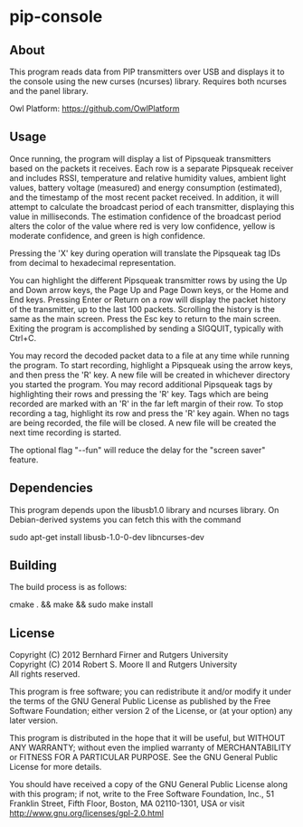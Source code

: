 pip-console
===========

About
-----
  This program reads data from PIP transmitters over USB and displays it to
  the console using the new curses (ncurses) library.  Requires both ncurses
  and the panel library.

  Owl Platform: <https://github.com/OwlPlatform>

Usage
-----
  Once running, the program will display a list of Pipsqueak transmitters based
  on the packets it receives.  Each row is a separate Pipsqueak receiver and
  includes RSSI, temperature and relative humidity values, ambient light
  values, battery voltage (measured) and energy consumption (estimated), and
  the timestamp of the most recent packet received.  In addition, it will
  attempt to calculate the broadcast period of each transmitter, displaying
  this value in milliseconds.  The estimation confidence of the broadcast
  period alters the color of the value where red is very low confidence, yellow
  is moderate confidence, and green is high confidence.

  Pressing the 'X' key during operation will translate the Pipsqueak tag IDs
  from decimal to hexadecimal representation.

  You can highlight the different Pipsqueak transmitter rows by using the Up
  and Down arrow keys, the Page Up and Page Down keys, or the Home and End
  keys. Pressing Enter or Return on a row will display the packet history of
  the transmitter, up to the last 100 packets.  Scrolling the history is the
  same as the main screen.  Press the Esc key to return to the main screen.
  Exiting the program is accomplished by sending a SIGQUIT, typically with
  Ctrl+C.

  You may record the decoded packet data to a file at any time while running
  the program.  To start recording, highlight a Pipsqueak using the arrow keys,
  and then press the 'R' key.  A new file will be created in whichever
  directory you started the program.  You may record additional Pipsqueak tags
  by highlighting their rows and pressing the 'R' key. Tags which are being
  recorded are marked with an 'R' in the far left margin of their row.  To stop
  recording a tag, highlight its row and press the 'R' key again.  When no tags
  are being recorded, the file will be closed.  A new file will be created the
  next time recording is started.

  The optional flag "--fun" will reduce the delay for the "screen saver"
  feature.

Dependencies
------------
  This program depends upon the libusb1.0 library and ncurses library. On
  Debian-derived systems you can fetch this with the command

  sudo apt-get install libusb-1.0-0-dev libncurses-dev

Building
--------
  The build process is as follows:

  cmake . && make && sudo make install

License
-------
 Copyright (C) 2012 Bernhard Firner and Rutgers University  
 Copyright (C) 2014 Robert S. Moore II and Rutgers University  
 All rights reserved.
 
 This program is free software; you can redistribute it and/or
 modify it under the terms of the GNU General Public License
 as published by the Free Software Foundation; either version 2
 of the License, or (at your option) any later version.
 
 This program is distributed in the hope that it will be useful,
 but WITHOUT ANY WARRANTY; without even the implied warranty of
 MERCHANTABILITY or FITNESS FOR A PARTICULAR PURPOSE.  See the
 GNU General Public License for more details.

 You should have received a copy of the GNU General Public License
 along with this program; if not, write to the Free Software
 Foundation, Inc., 51 Franklin Street, Fifth Floor, Boston, MA  02110-1301, USA
 or visit http://www.gnu.org/licenses/gpl-2.0.html
